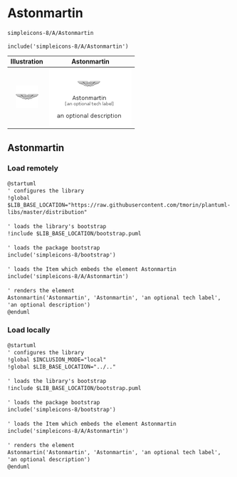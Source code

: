 # Astonmartin


```text
simpleicons-8/A/Astonmartin
```

```text
include('simpleicons-8/A/Astonmartin')
```



| Illustration | Astonmartin |
| :---: | :---: |
| ![illustration for Illustration](../../simpleicons-8/A/Astonmartin.png) | ![illustration for Astonmartin](../../simpleicons-8/A/Astonmartin.Local.png) |




## Astonmartin

### Load remotely
```plantuml
@startuml
' configures the library
!global $LIB_BASE_LOCATION="https://raw.githubusercontent.com/tmorin/plantuml-libs/master/distribution"

' loads the library's bootstrap
!include $LIB_BASE_LOCATION/bootstrap.puml

' loads the package bootstrap
include('simpleicons-8/bootstrap')

' loads the Item which embeds the element Astonmartin
include('simpleicons-8/A/Astonmartin')

' renders the element
Astonmartin('Astonmartin', 'Astonmartin', 'an optional tech label', 'an optional description')
@enduml
```

### Load locally
```plantuml
@startuml
' configures the library
!global $INCLUSION_MODE="local"
!global $LIB_BASE_LOCATION="../.."

' loads the library's bootstrap
!include $LIB_BASE_LOCATION/bootstrap.puml

' loads the package bootstrap
include('simpleicons-8/bootstrap')

' loads the Item which embeds the element Astonmartin
include('simpleicons-8/A/Astonmartin')

' renders the element
Astonmartin('Astonmartin', 'Astonmartin', 'an optional tech label', 'an optional description')
@enduml
```

